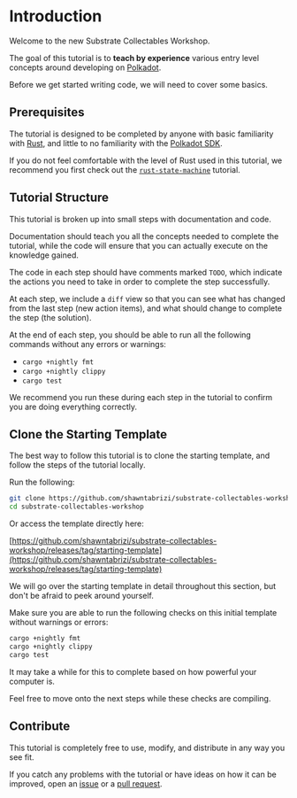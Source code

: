 # Introduction

Welcome to the new Substrate Collectables Workshop.

The goal of this tutorial is to **teach by experience** various entry level concepts around developing on [Polkadot](https://polkadot.network/).

Before we get started writing code, we will need to cover some basics.

## Prerequisites

The tutorial is designed to be completed by anyone with basic familiarity with [Rust](https://www.rust-lang.org/), and little to no familiarity with the [Polkadot SDK](https://github.com/paritytech/polkadot-sdk).

If you do not feel comfortable with the level of Rust used in this tutorial, we recommend you first check out the [`rust-state-machine`](https://github.com/shawntabrizi/rust-state-machine) tutorial.

## Tutorial Structure

This tutorial is broken up into small steps with documentation and code.

Documentation should teach you all the concepts needed to complete the tutorial, while the code will ensure that you can actually execute on the knowledge gained.

The code in each step should have comments marked `TODO`, which indicate the actions you need to take in order to complete the step successfully.

At each step, we include a `diff` view so that you can see what has changed from the last step (new action items), and what should change to complete the step (the solution).

At the end of each step, you should be able to run all the following commands without any errors or warnings:

- `cargo +nightly fmt`
- `cargo +nightly clippy`
- `cargo test`

We recommend you run these during each step in the tutorial to confirm you are doing everything correctly.

## Clone the Starting Template

The best way to follow this tutorial is to clone the starting template, and follow the steps of the tutorial locally.

Run the following:

```bash
git clone https://github.com/shawntabrizi/substrate-collectables-workshop/ -b starting-template --single-branch
cd substrate-collectables-workshop
```

Or access the template directly here:

[https://github.com/shawntabrizi/substrate-collectables-workshop/releases/tag/starting-template](https://github.com/shawntabrizi/substrate-collectables-workshop/releases/tag/starting-template)

We will go over the starting template in detail throughout this section, but don't be afraid to peek around yourself.

Make sure you are able to run the following checks on this initial template without warnings or errors:

```bash
cargo +nightly fmt
cargo +nightly clippy
cargo test
```

It may take a while for this to complete based on how powerful your computer is.

Feel free to move onto the next steps while these checks are compiling.

## Contribute

This tutorial is completely free to use, modify, and distribute in any way you see fit.

If you catch any problems with the tutorial or have ideas on how it can be improved, open an [issue](https://github.com/shawntabrizi/substrate-collectables-workshop/issues) or a [pull request](https://github.com/shawntabrizi/substrate-collectables-workshop/pulls).
